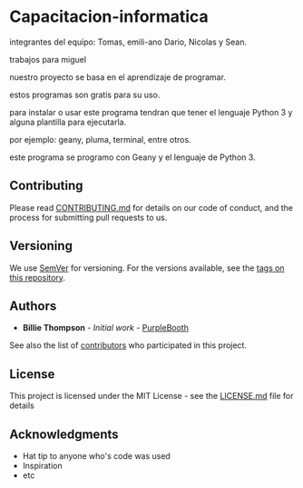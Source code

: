 # Capacitacion-informatica 
integrantes del equipo: Tomas, emili-ano Dario, Nicolas y Sean.

trabajos para miguel

nuestro proyecto se basa en el aprendizaje de programar.

estos programas son gratis para su uso.

para instalar o usar este programa tendran que tener el lenguaje Python 3 y alguna plantilla para ejecutarla.

por ejemplo: geany, pluma, terminal, entre otros.

este programa se programo con Geany y el lenguaje de Python 3.

## Contributing

Please read [CONTRIBUTING.md](CONTRIBUTING.md) for details on our code of conduct, and the process for submitting pull requests to us.

## Versioning

We use [SemVer](http://semver.org/) for versioning. For the versions available, see the [tags on this repository](https://github.com/your/project/tags). 

## Authors

* **Billie Thompson** - *Initial work* - [PurpleBooth](https://github.com/PurpleBooth)

See also the list of [contributors](https://github.com/your/project/contributors) who participated in this project.

## License

This project is licensed under the MIT License - see the [LICENSE.md](LICENSE.md) file for details

## Acknowledgments

* Hat tip to anyone who's code was used
* Inspiration
* etc
